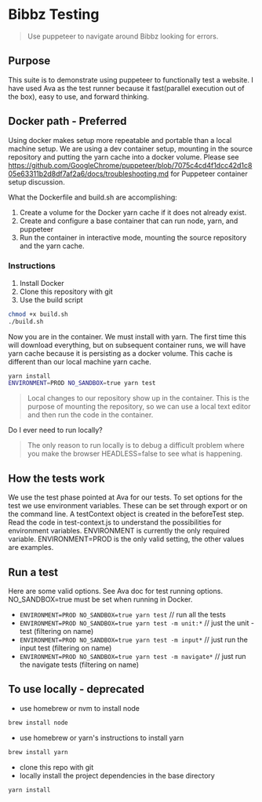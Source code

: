 # Bibbz Testing
> Use puppeteer to navigate around Bibbz looking for errors.

## Purpose

This suite is to demonstrate using puppeteer to functionally test a website.  I have used Ava as the test runner because it fast(parallel execution out of the box), easy to use, and forward thinking.

## Docker path - Preferred

Using docker makes setup more repeatable and portable than a local machine setup.  We are using a dev container setup, mounting in the source repository and putting the yarn cache into a docker volume.  Please see https://github.com/GoogleChrome/puppeteer/blob/7075c4cd4f1dcc42d1c805e63311b2d8df7af2a6/docs/troubleshooting.md
for Puppeteer container setup discussion.

What the Dockerfile and build.sh are accomplishing:

1. Create a volume for the Docker yarn cache if it does not already exist.
1. Create and configure a base container that can run node, yarn, and puppeteer
1. Run the container in interactive mode, mounting the source repository and the yarn cache.

### Instructions

1. Install Docker
1. Clone this repository with git
1. Use the build script

  ```bash
  chmod +x build.sh
  ./build.sh
  ```
Now you are in the container.  We must install with yarn.  The first time this will download everything, but on subsequent container runs, we will have yarn cache because it is persisting as a docker volume.  This cache is different than our local machine yarn cache.

```bash
yarn install
ENVIRONMENT=PROD NO_SANDBOX=true yarn test
```

> Local changes to our repository show up in the container.  This is the purpose of mounting the repository, so we can use a local text editor and then run the code in the container.

Do I ever need to run locally?

> The only reason to run locally is to debug a difficult problem where you make the browser HEADLESS=false to see what is happening.

## How the tests work

We use the test phase pointed at Ava for our tests.  To set options for the test we use environment variables.  These can be set through export or on the command line. A testContext object is created in the beforeTest step.  Read the code in test-context.js to understand the possibilities for environment variables. ENVIRONMENT is currently the only required variable.  ENVIRONMENT=PROD is the only valid setting, the other values are examples.

## Run a test

Here are some valid options.  See Ava doc for test running options. NO_SANDBOX=true must be set when running in Docker.

- `ENVIRONMENT=PROD NO_SANDBOX=true yarn test`  // run all the tests
- `ENVIRONMENT=PROD NO_SANDBOX=true yarn test -m unit:*` // just the unit - test (filtering on name)
- `ENVIRONMENT=PROD NO_SANDBOX=true yarn test -m input*` // just run the input test (filtering on name)
- `ENVIRONMENT=PROD NO_SANDBOX=true yarn test -m navigate*` // just run the navigate tests (filtering on name)

## To use locally - deprecated

- use homebrew or nvm to install node 

```bash
brew install node
```

- use homebrew or yarn's instructions to install yarn 

```bash
brew install yarn
```

- clone this repo with git
- locally install the project dependencies in the base directory 

```bash
yarn install
```